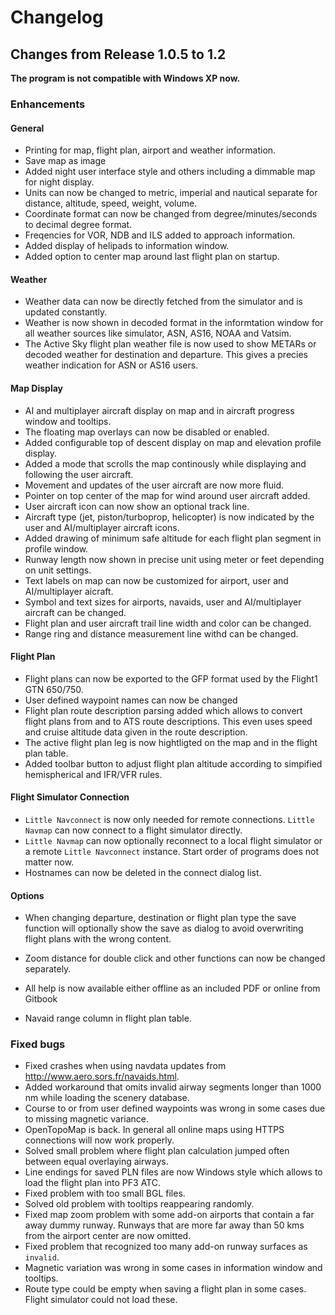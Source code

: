 # Changelog

## Changes from Release 1.0.5 to 1.2

**The program is not compatible with Windows XP now.**

### Enhancements

#### General
* Printing for map, flight plan, airport and weather information.
* Save map as image
* Added night user interface style and others including a dimmable map for night display.
* Units can now be changed to metric, imperial and nautical separate for distance, altitude, speed, weight, volume.
* Coordinate format can now be changed from degree/minutes/seconds to decimal degree format.
* Freqencies for VOR, NDB and ILS added to approach information.
* Added display of helipads to information window.
* Added option to center map around last flight plan on startup.

#### Weather
* Weather data can now be directly fetched from the simulator and is updated constantly.
* Weather is now shown in decoded format in the informtation window for all weather sources like simulator, ASN, AS16, NOAA and Vatsim.
* The Active Sky flight plan weather file is now used to show METARs or decoded weather for destination and departure. This gives a precies weather indication for ASN or AS16 users.

#### Map Display
* AI and multiplayer aircraft display on map and in aircraft progress window and tooltips.
* The floating map overlays can now be disabled or enabled.
* Added configurable top of descent display on map and elevation profile display.
* Added a mode that scrolls the map continously while displaying and following the user aircraft.
* Movement and updates of the user aircraft are now more fluid.
* Pointer on top center of the map for wind around user aircraft added.
* User aircraft icon can now show an optional track line.
* Aircraft type (jet, piston/turboprop, helicopter) is now indicated by the user and AI/multiplayer aircraft icons.
* Added drawing of minimum safe altitude for each flight plan segment in profile window. 
* Runway length now shown in precise unit using meter or feet depending on unit settings.
* Text labels on map can now be customized for airport, user and AI/multiplayer aicraft.
* Symbol and text sizes for airports, navaids, user and AI/multiplayer aircraft can be changed.
* Flight plan and user aircraft trail line width and color can be changed.
* Range ring and distance measurement line withd can be changed.

#### Flight Plan
* Flight plans can now be exported to the GFP format used by the Flight1 GTN 650/750.
* User defined waypoint names can now be changed
* Flight plan route description parsing added which allows to convert flight plans from and to ATS route descriptions. This even uses speed and cruise altitude data given in the route description.
* The active flight plan leg is now hightligted on the map and in the flight plan table.
* Added toolbar button to adjust flight plan altitude according to simpified hemispherical and IFR/VFR rules.

#### Flight Simulator Connection
* `Little Navconnect` is now only needed for remote connections. `Little Navmap` can now connect to a flight simulator directly.
* `Little Navmap` can now optionally reconnect to a local flight simulator or a remote `Little Navconnect` instance. Start order of programs does not matter now.
* Hostnames can now be deleted in the connect dialog list.

#### Options
* When changing departure, destination or flight plan type the save function will optionally show the save as dialog to avoid overwriting flight plans with the wrong content.
* Zoom distance for double click and other functions can now be changed separately.

* All help is now available either offline as an included PDF or online from Gitbook
* Navaid range column in flight plan table.


### Fixed bugs

* Fixed crashes when using navdata updates from http://www.aero.sors.fr/navaids.html.
* Added workaround that omits invalid airway segments longer than 1000 nm while loading the scenery database.
* Course to or from user defined waypoints was wrong in some cases due to missing magnetic variance.
* OpenTopoMap is back. In general all online maps using HTTPS connections will now work properly.
* Solved small problem where flight plan calculation jumped often between equal overlaying airways.
* Line endings for saved PLN files are now Windows style which allows to load the flight plan into PF3 ATC.
* Fixed problem with too small BGL files.
* Solved old problem with tooltips reappearing randomly.
* Fixed map zoom problem with some add-on airports that contain a far away dummy runway. Runways that are more far away than 50 kms from the airport center are now omitted.
* Fixed problem that recognized too many add-on runway surfaces as `invalid`.
* Magnetic variation was wrong in some cases in information window and tooltips.
* Route type could be empty when saving a flight plan in some cases. Flight simulator could not load these.
